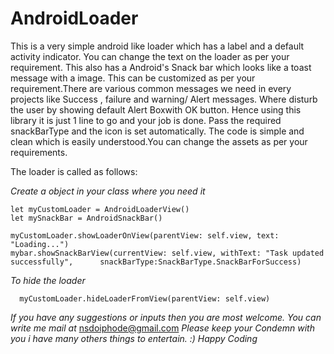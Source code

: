 # AndroidLoader
This is a very simple android like loader which has a label and a default activity indicator. You can change the text on the loader as per your requirement. This also has a Android's Snack bar which looks like a toast message with a image. This can be customized as per your requirement.There are various common messages we need in every projects like Success , failure and warning/ Alert messages. Where disturb the user by showing default Alert Boxwith OK button. Hence using this library it is just 1 line to go and your job is done. Pass the required snackBarType and the icon is set automatically. The code is simple and clean which is easily understood.You can change the assets as per your requirements. 

 The loader is called as follows:
 
*Create a object in your class where you need it*
 
    let myCustomLoader = AndroidLoaderView()
    let mySnackBar = AndroidSnackBar()
    
    myCustomLoader.showLoaderOnView(parentView: self.view, text: "Loading...")
    mybar.showSnackBarView(currentView: self.view, withText: "Task updated successfully",      snackBarType:SnackBarType.SnackBarForSuccess)

*To hide the loader*
  
      myCustomLoader.hideLoaderFromView(parentView: self.view)


*If you have any suggestions or inputs then you are most welcome. You can write me mail at* nsdoiphode@gmail.com 
*Please keep your Condemn with you i have many others things to entertain. :) Happy Coding*
